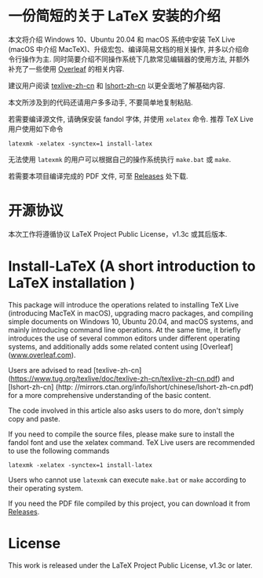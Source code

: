 # 一份简短的关于 LaTeX 安装的介绍

本文将介绍 Windows 10、Ubuntu 20.04 和 macOS 系统中安装 TeX Live (macOS 中介绍 MacTeX)、升级宏包、编译简易文档的相关操作, 并多以介绍命令行操作为主.
同时简要介绍不同操作系统下几款常见编辑器的使用方法, 并额外补充了一些使用 [Overleaf](www.overleaf.com) 的相关内容.

建议用户阅读 [texlive-zh-cn](https://www.tug.org/texlive/doc/texlive-zh-cn/texlive-zh-cn.pdf) 和 [lshort-zh-cn](http://mirrors.ctan.org/info/lshort/chinese/lshort-zh-cn.pdf) 以更全面地了解基础内容.

本文所涉及到的代码还请用户多多动手, 不要简单地复制粘贴.

若需要编译源文件, 请确保安装 fandol 字体, 并使用 `xelatex` 命令.
推荐 TeX Live 用户使用如下命令
```
latexmk -xelatex -synctex=1 install-latex
```
无法使用 `latexmk` 的用户可以根据自己的操作系统执行 `make.bat` 或 `make`.

若需要本项目编译完成的 PDF 文件, 可至 [Releases](https://github.com/OsbertWang/install-latex/releases/latest) 处下载.

# 开源协议

本次工作将遵循协议 LaTeX Project Public License，v1.3c 或其后版本.

# Install-LaTeX (A short introduction to LaTeX installation )

This package will introduce the operations related to installing TeX Live (introducing MacTeX in macOS), upgrading macro packages, and compiling simple documents on Windows 10, Ubuntu 20.04, and macOS systems, and mainly introducing command line operations.
At the same time, it briefly introduces the use of several common editors under different operating systems, and additionally adds some related content using [Overleaf] (www.overleaf.com).

Users are advised to read [texlive-zh-cn] (https://www.tug.org/texlive/doc/texlive-zh-cn/texlive-zh-cn.pdf) and [lshort-zh-cn] (http: //mirrors.ctan.org/info/lshort/chinese/lshort-zh-cn.pdf) for a more comprehensive understanding of the basic content.

The code involved in this article also asks users to do more, don't simply copy and paste.

If you need to compile the source files, please make sure to install the fandol font and use the xelatex command.
TeX Live users are recommended to use the following commands
```
latexmk -xelatex -synctex=1 install-latex
```
Users who cannot use `latexmk` can execute `make.bat` or `make` according to their operating system.

If you need the PDF file compiled by this project, you can download it from [Releases](https://github.com/OsbertWang/install-latex/releases/latest).

# License

This work is released under the LaTeX Project Public License, v1.3c or later.